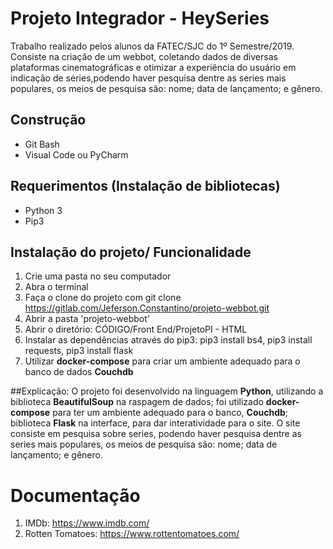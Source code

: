 # Projeto Integrador - HeySeries

Trabalho realizado pelos alunos da FATEC/SJC do 1º Semestre/2019. Consiste na criação de um webbot, coletando dados de diversas plataformas cinematográficas e otimizar a experiência do usuário em indicação de séries,podendo haver pesquisa dentre as series mais populares, os meios de pesquisa são: nome; data de lançamento; e gênero.

## Construção
- Git Bash
- Visual Code ou PyCharm

## Requerimentos (Instalação de bibliotecas)
- Python 3
- Pip3

## Instalação do projeto/ Funcionalidade
1. Crie uma pasta no seu computador
2. Abra o terminal 
3. Faça o clone do projeto com git clone https://gitlab.com/Jeferson.Constantino/projeto-webbot.git
4. Abrir a pasta 'projeto-webbot'
5. Abrir o diretório: CÓDIGO/Front End/ProjetoPI - HTML
6. Instalar as dependências através do pip3: pip3 install bs4, pip3 install requests, pip3 install flask
7. Utilizar **docker-compose** para criar um ambiente adequado para o banco de dados **Couchdb**

##Explicação:
O projeto foi desenvolvido na linguagem **Python**, utilizando a biblioteca **BeautifulSoup** na raspagem de dados; foi utilizado **docker-compose** para ter um ambiente adequado para o banco, **Couchdb**; biblioteca **Flask** na interface, para dar interatividade para o site. O site consiste em pesquisa sobre series, podendo haver pesquisa dentre as series mais populares, os meios de pesquisa são: nome; data de lançamento; e gênero.

# Documentação
1. IMDb: https://www.imdb.com/
2. Rotten Tomatoes: https://www.rottentomatoes.com/




